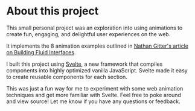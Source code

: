 <script>
	import Footer from './Footer.md'
</script>

# About this project

This small personal project was an exploration into using animations to create fun, engaging, and delightful user experiences on the web.

It implements the 8 animation examples outlined in [Nathan Gitter's article on Building Fluid Interfaces][building-fluid-interfaces].

I built this project using [Svelte][svelte], a new framework that compiles components into highly optimized vanilla JavaScript. Svelte made it easy to create reusable components for each section.

This was just a fun way for me to experiment with some web animation techniques and get more familiar with Svelte. Feel free to poke around and view source! Let me know if you have any questions or feedback.

<footer><Footer /></footer>

[building-fluid-interfaces]: https://medium.com/@nathangitter/building-fluid-interfaces-ios-swift-9732bb934bf5
[svelte]: https://svelte.dev

<style>
	h1 {
		padding: 0 8px;
	}

	p {
		padding: 0 8px;
	}

	a {
		color: inherit;
	}

	footer {
		position: fixed;
		bottom: 8px;
		width: 100%;
	}
</style>
